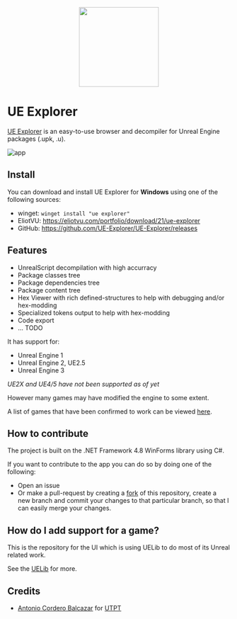 <p align="center">
  <img src="https://user-images.githubusercontent.com/808593/170878374-0d8902e0-5688-4a71-b39f-b65ae64bf540.png" width="180"
</p>

# UE Explorer 

[UE Explorer](https://eliotvu.com/portfolio/view/21/ue-explorer) is an easy-to-use browser and decompiler for Unreal Engine packages (.upk, .u).
  
![app](https://user-images.githubusercontent.com/808593/170879806-00b481c0-5f09-4c3b-bb12-56870b8d264f.png)

## Install

You can download and install UE Explorer for **Windows** using one of the following sources:
- winget: `winget install "ue explorer"`
- EliotVU: https://eliotvu.com/portfolio/download/21/ue-explorer
- GitHub: https://github.com/UE-Explorer/UE-Explorer/releases

## Features
  
- UnrealScript decompilation with high accurracy
- Package classes tree
- Package dependencies tree
- Package content tree
- Hex Viewer with rich defined-structures to help with debugging and/or hex-modding
- Specialized tokens output to help with hex-modding
- Code export
- ... TODO
  
It has support for:
- Unreal Engine 1
- Unreal Engine 2, UE2.5
- Unreal Engine 3

*UE2X and UE4/5 have not been supported as of yet*

However many games may have modified the engine to some extent.

A list of games that have been confirmed to work can be viewed [here](https://github.com/EliotVU/Unreal-Library).

## How to contribute

The project is built on the .NET Framework 4.8 WinForms library using C#.

If you want to contribute to the app you can do so by doing one of the following:
- Open an issue
- Or make a pull-request by creating a [fork](https://help.github.com/articles/fork-a-repo/) of this repository, create a new branch and commit your changes to that particular branch, so that I can easily merge your changes.

## How do I add support for a game?

This is the repository for the UI which is using UELib to do most of its Unreal related work.

See the [UELib](https://github.com/EliotVU/Unreal-Library) for more.
  
## Credits
  
- [Antonio Cordero Balcazar](https://github.com/acorderob) for [UTPT](https://www.acordero.org/projects/unreal-tournament-package-tool)
